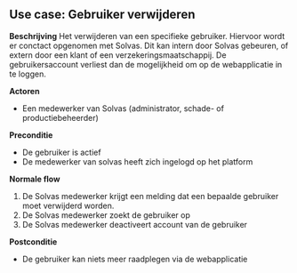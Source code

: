 ## Use case: Gebruiker verwijderen

**Beschrijving**
Het verwijderen van een specifieke gebruiker. Hiervoor wordt er conctact opgenomen met Solvas. Dit kan intern door Solvas gebeuren, of extern door een klant of een verzekeringsmaatschappij. De gebruikersaccount verliest dan de mogelijkheid om op de webapplicatie in te loggen.

**Actoren**
- Een medewerker van Solvas (administrator, schade- of productiebeheerder)

**Preconditie**
- De gebruiker is actief
- De medewerker van solvas heeft zich ingelogd op het platform

**Normale flow**
1. De Solvas medewerker krijgt een melding dat een bepaalde gebruiker moet verwijderd worden.
2. De Solvas medewerker zoekt de gebruiker op
3. De Solvas medewerker deactiveert account van de gebruiker

**Postconditie**
- De gebruiker kan niets meer raadplegen via de webapplicatie
